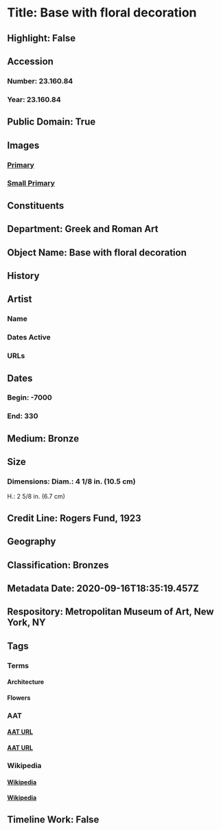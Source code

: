 # Title: Base with floral decoration
## Highlight: False
## Accession
### Number: 23.160.84
### Year: 23.160.84
## Public Domain: True
## Images
### [Primary](https://images.metmuseum.org/CRDImages/gr/original/DP20616.jpg)
### [Small Primary](https://images.metmuseum.org/CRDImages/gr/web-large/DP20616.jpg)
## Constituents
## Department: Greek and Roman Art
## Object Name: Base with floral decoration
## History
## Artist
### Name
### Dates Active
### URLs
## Dates
### Begin: -7000
### End: 330
## Medium: Bronze
## Size
### Dimensions: Diam.: 4 1/8 in. (10.5 cm)
H.: 2 5/8 in. (6.7 cm)
## Credit Line: Rogers Fund, 1923
## Geography
## Classification: Bronzes
## Metadata Date: 2020-09-16T18:35:19.457Z
## Respository: Metropolitan Museum of Art, New York, NY
## Tags
### Terms
#### Architecture
#### Flowers
### AAT
#### [AAT URL](http://vocab.getty.edu/page/aat/300263552)
#### [AAT URL](http://vocab.getty.edu/page/aat/300132399)
### Wikipedia
#### [Wikipedia]()
#### [Wikipedia]()
## Timeline Work: False